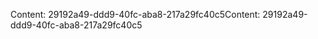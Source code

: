 <span data-ttu-id="83a85-101">Content: 29192a49-ddd9-40fc-aba8-217a29fc40c5</span><span class="sxs-lookup"><span data-stu-id="83a85-101">Content: 29192a49-ddd9-40fc-aba8-217a29fc40c5</span></span>